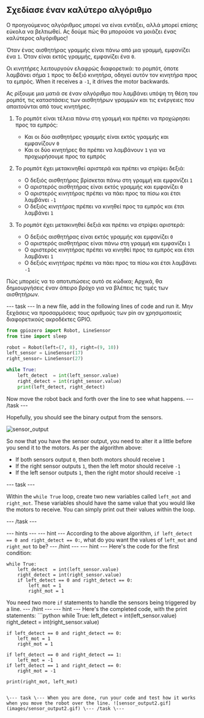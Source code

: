 ## Σχεδίασε έναν καλύτερο αλγόριθμο

Ο προηγούμενος αλγόριθμος μπορεί να είναι εντάξει, αλλά μπορεί επίσης εύκολα να βελτιωθεί. Ας δούμε πώς θα μπορούσε να μοιάζει ένας καλύτερος αλγόριθμος!

Όταν ένας αισθητήρας γραμμής είναι πάνω από μια γραμμή, εμφανίζει ένα `1`. Όταν είναι εκτός γραμμής, εμφανίζει ένα `0`.

Οι κινητήρες λειτουργούν ελαφρώς διαφορετικά: το ρομπότ, όποτε λαμβάνει σήμα `1` προς το δεξιό κινητήρα, οδηγεί αυτόν τον κινητήρα προς τα εμπρός. When it receives a `-1`, it drives the motor backwards.

Ας ρίξουμε μια ματιά σε έναν αλγόριθμο που λαμβάνει υπόψη τη θέση του ρομπότ, τις καταστάσεις των αισθητήρων γραμμών και τις ενέργειες που απαιτούνται από τους κινητήρες.

1. Το ρομπότ είναι τέλεια πάνω στη γραμμή και πρέπει να προχώρησει προς τα εμπρός:
    
    - Και οι δύο αισθητήρες γραμμής είναι εκτός γραμμής και εμφανίζουν `0`
    - Και οι δύο κινητήρες θα πρέπει να λαμβάνουν `1` για να προχωρήσουμε προς τα εμπρός

2. Το ρομπότ έχει μετακινηθεί αριστερά και πρέπει να στρίψει δεξιά:
    
    - Ο δεξιός αισθητήρας βρίσκεται πάνω στη γραμμή και εμφανίζει `1`
    - Ο αριστερός αισθητήρας είναι εκτός γραμμής και εμφανίζει `0`
    - Ο αριστερός κινητήρας πρέπει να πάει προς τα πίσω και έτσι λαμβάνει `-1`
    - Ο δεξιός κινητήρας πρέπει να κινηθεί προς τα εμπρός και έτσι λαμβάνει `1`

3. Το ρομπότ έχει μετακινηθεί δεξιά και πρέπει να στρίψει αριστερά:
    
    - Ο δεξιός αισθητήρας είναι εκτός γραμμής και εμφανίζει `0`
    - Ο αριστερός αισθητήρας είναι πάνω στη γραμμή και εμφανίζει `1`
    - Ο αριστερός κινητήρας πρέπει να κινηθεί προς τα εμπρός και έτσι λαμβάνει `1`
    - Ο δεξιός κινητήρας πρέπει να πάει προς τα πίσω και έτσι λαμβάνει `-1`

Πώς μπορείς να το αποτυπώσεις αυτό σε κώδικα; Αρχικά, θα δημιουργήσεις έναν άπειρο βρόχο για να βλέπεις τις τιμές των αισθητήρων.

\--- task \--- In a new file, add in the following lines of code and run it. Μην ξεχάσεις να προσαρμόσεις τους αριθμούς των pin αν χρησιμοποιείς διαφορετικούς ακροδέκτες GPIO.

```python
from gpiozero import Robot, LineSensor
from time import sleep

robot = Robot(left=(7, 8), right=(9, 10)) 
left_sensor = LineSensor(17)
right_sensor= LineSensor(27)

while True:
    left_detect  = int(left_sensor.value)
    right_detect = int(right_sensor.value)
    print(left_detect, right_detect)
```

Now move the robot back and forth over the line to see what happens. \--- /task \---

Hopefully, you should see the binary output from the sensors.

![sensor_output](images/sensor_output.gif)

So now that you have the sensor output, you need to alter it a little before you send it to the motors. As per the algorithm above:

- If both sensors output `0`, then both motors should receive `1`
- If the right sensor outputs `1`, then the left motor should receive `-1`
- If the left sensor outputs `1`, then the right motor should receive `-1`

\--- task \---

Within the `while True` loop, create two new variables called `left_mot` and `right_mot`. These variables should have the same value that you would like the motors to receive. You can simply print out their values within the loop.

\--- /task \---

\--- hints \--- \--- hint \--- According to the above algorithm, `if left_detect == 0 and right_detect == 0:`, what do you want the values of `left_mot` and `right_mot` to be? \--- /hint \--- \--- hint \--- Here's the code for the first condition:

    while True:
        left_detect  = int(left_sensor.value)
        right_detect = int(right_sensor.value)
        if left_detect == 0 and right_detect == 0:
            left_mot = 1
            right_mot = 1
    

You need two more `if` statements to handle the sensors being triggered by a line. \--- /hint \--- \--- hint \--- Here's the completed code, with the print statements: ```python while True: left_detect = int(left_sensor.value) right_detect = int(right_sensor.value)

    if left_detect == 0 and right_detect == 0:
        left_mot = 1
        right_mot = 1
    
    if left_detect == 0 and right_detect == 1:
        left_mot = -1
    if left_detect == 1 and right_detect == 0:
        right_mot = -1
    
    print(right_mot, left_mot)
    

``` \--- /hint \--- \--- /hints \---

\--- task \--- When you are done, run your code and test how it works when you move the robot over the line. ![sensor_output2.gif](images/sensor_output2.gif) \--- /task \---